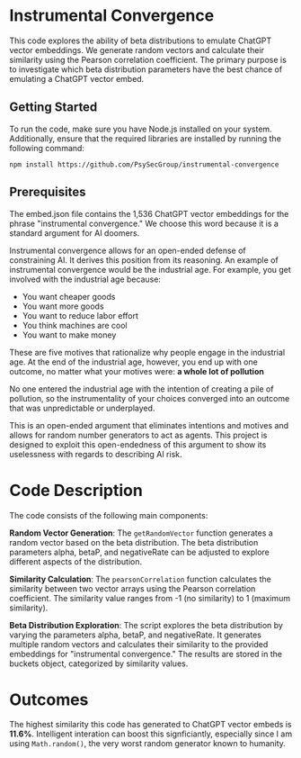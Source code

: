 # Instrumental Convergence

This code explores the ability of beta distributions to emulate ChatGPT vector embeddings. We generate random vectors and calculate their similarity using the Pearson correlation coefficient. The primary purpose is to investigate which beta distribution parameters have the best chance of emulating a ChatGPT vector embed.

## Getting Started

To run the code, make sure you have Node.js installed on your system. Additionally, ensure that the required libraries are installed by running the following command:

`npm install https://github.com/PsySecGroup/instrumental-convergence`

## Prerequisites

The embed.json file contains the 1,536 ChatGPT vector embeddings for the phrase "instrumental convergence." We choose this word because it is a standard argument for AI doomers.

Instrumental convergence allows for an open-ended defense of constraining AI. It derives this position from its reasoning. An example of instrumental convergence would be the industrial age. For example, you get involved with the industrial age because:

- You want cheaper goods
- You want more goods
- You want to reduce labor effort
- You think machines are cool
- You want to make money

These are five motives that rationalize why people engage in the industrial age. At the end of the industrial age, however, you end up with one outcome, no matter what your motives were: **a whole lot of pollution**

No one entered the industrial age with the intention of creating a pile of pollution, so the instrumentality of your choices converged into an outcome that was unpredictable or underplayed.

This is an open-ended argument that eliminates intentions and motives and allows for random number generators to act as agents. This project is designed to exploit this open-endedness of this argument to show its uselessness with regards to describing AI risk.

# Code Description

The code consists of the following main components:

**Random Vector Generation**: The `getRandomVector` function generates a random vector based on the beta distribution. The beta distribution parameters alpha, betaP, and negativeRate can be adjusted to explore different aspects of the distribution.

**Similarity Calculation**: The `pearsonCorrelation` function calculates the similarity between two vector arrays using the Pearson correlation coefficient. The similarity value ranges from -1 (no similarity) to 1 (maximum similarity).

**Beta Distribution Exploration**: The script explores the beta distribution by varying the parameters alpha, betaP, and negativeRate. It generates multiple random vectors and calculates their similarity to the provided embeddings for "instrumental convergence." The results are stored in the buckets object, categorized by similarity values.

# Outcomes

The highest similarity this code has generated to ChatGPT vector embeds is **11.6%**.  Intelligent interation can boost this signficiantly, especially since I am using `Math.random()`, the very worst random generator known to humanity.